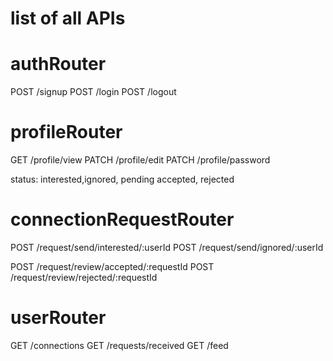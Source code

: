 # list of all APIs


# authRouter
 POST /signup
 POST /login
 POST /logout

# profileRouter
 GET /profile/view
 PATCH /profile/edit
 PATCH /profile/password


 status:  interested,ignored, 
                pending
          accepted, rejected


# connectionRequestRouter
POST /request/send/interested/:userId
POST /request/send/ignored/:userId

POST /request/review/accepted/:requestId
POST /request/review/rejected/:requestId


# userRouter
GET /connections
GET /requests/received
GET /feed 
